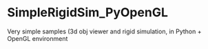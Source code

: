 # SimpleRigidSim_PyOpenGL
Very simple samples (3d obj viewer and rigid simulation, in Python + OpenGL environment
